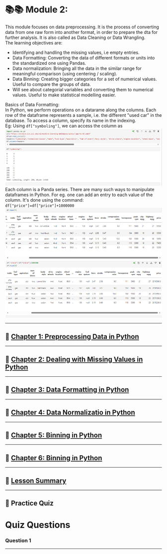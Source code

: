 # 📚📚 Module 2:

This module focuses on data preprocessing. It is the process of converting data from one raw form into another format, in order to prepare the dta for further analysis. It is also called as Data Cleaning or Data Wrangling.  
The learning objectives are:
- Identifying and handling the missing values, i.e empty entries.
- Data Formatting: Converting the data of different formats or units into the standardized one using Pandas.
- Data normalization: Bringing all the data in the similar range for meaningful comparison (using centering / scaling).
- Data Binning: Creating bigger categories for a set of numerical values. Useful to compare the groups of data.
- Will see about categorial variables and converting them to numerical values. Useful to make statistical modelling easier.

Basics of Data Formatting:  
In Python, we perform operations on a datarame along the columns. Each row of the dataframe represents a sample, i.e. the different "used car" in the database. To access a column, specify its name in the indexing.  
Eg: Using `df["symboling"]`, we can access the column as  
![symbolling](image-11.png)
Each column is a Panda series. There are many such ways to manipulate dataframes in Python. For eg. one can add an entry to each value of the column. It's done using the command:  
`df["price"]=df["price"]+1000000`
![first](image-12.png)
![second](image-13.png)

---


## 🌟 [Chapter 1: Preprocessing Data in Python](Chapter2.1.md)

---

## 🌟 [Chapter 2: Dealing with Missing Values in Python](Chapter2.2.md)

---

## 🌟 [Chapter 3: Data Formatting in Python](Chapter2.3.md)

---
  
## 🌟 [Chapter 4: Data Normalizatio in Python](Chapter2.4.md)

---

## 🌟 [Chapter 5: Binning in Python](Chapter2.5.md)

---

## 🌟 [Chapter 6: Binning in Python](Chapter2.6.md)

---

## 🌟 [Lesson Summary](Lesson2Summary.md)

---

## 🌟 Practice Quiz

# Quiz Questions

### **Question 1**

---